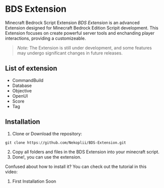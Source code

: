 # BDS Extension
Minecraft Bedrock Script Extension
*BDS Extension* is an advanced Extension designed for Minecraft Bedrock Edition Scripit development. This Extension focuses on create powerful server tools and enchanding player interactions, providing a customizeable.

> *Note:* The Extension is still under development, and some features may undergo significant changes in future releases.

## List of extension
- CommandBuild
- Database
- Objective
- OpenUI
- Score
- Tag

## Installation
1. Clone or Download the repository:
```
git clone https://github.com/Nekoplii/BDS-Extension.git
```
2. Copy all folders and files in the BDS Extension into your minecraft script.
3. Done!, you can use the extension.

Confused about how to install it? You can check out the tutorial in this video:
1. First Installation
Soon